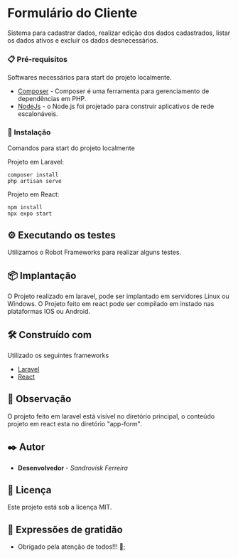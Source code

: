 # Formulário do Cliente

Sistema para cadastrar dados, realizar edição dos dados cadastrados, listar os dados ativos e excluir os dados desnecessários.


### 📋 Pré-requisitos

Softwares necessários para start do projeto localmente.

* [Composer](https://getcomposer.org/download/) - Composer é uma ferramenta para gerenciamento de dependências em PHP.
* [NodeJs](https://nodejs.org/en/download) - o Node.js foi projetado para construir aplicativos de rede escalonáveis.

### 🔧 Instalação

Comandos para start do projeto localmente

Projeto em Laravel:

```
composer install
php artisan serve
```

Projeto em React:

```
npm install
npx expo start
```

## ⚙️ Executando os testes

Utilizamos o Robot Frameworks para realizar alguns testes.


## 📦 Implantação

O Projeto realizado em laravel, pode ser implantado em servidores Linux ou Windows.
O Projeto feito em react pode ser compilado em instado nas plataformas IOS ou Android.

## 🛠️ Construído com

Utilizado os seguintes frameworks

* [Laravel](https://laravel.com/)
* [React](https://reactnative.dev/)


## 📌 Observação

O projeto feito em laravel está visível no diretório principal, o conteúdo projeto em react esta no diretório "app-form".

## ✒️ Autor

* **Desenvolvedor** - *Sandrovisk Ferreira*

## 📄 Licença

Este projeto está sob a licença MIT.

## 🎁 Expressões de gratidão

* Obrigado pela atenção de todos!!! 📢;

